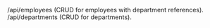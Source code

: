 /api/employees (CRUD for employees with department references).
/api/departments (CRUD for departments).

